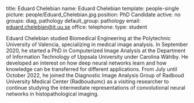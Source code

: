 title: Eduard Chelebian
name: Eduard Chelebian
template: people-single
picture: people/Eduard_Chelebian.jpg
position: PhD Candidate
active: no
groups: diag, pathology
default_group: pathology
email: eduard.chelebian@it.uu.se
office: 
telephone: 
type: student

Eduard Chelebian studied Biomedical Engineering at the Polytechnic University of Valencia, specializing in medical image analysis. In September 2020, he started a PhD in Computerized Image Analysis at the Department of Information Technology of Uppsala University under Carolina Wählby. He developed an interest on how deep neural networks learn and how knowledge can be transferred for different applications. From July until October 2022, he joined the Diagnostic Image Analysis Group of Radboud University Medical Center (Radboudumc) as a visiting researcher to continue studying the intermediate representations of convolutional neural networks in histopathological imaging.
